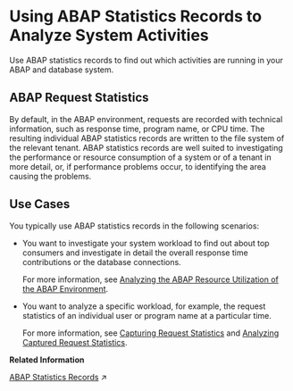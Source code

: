 <!-- loio02a09ca79c63481c8d8823dcaa89cee7 -->

# Using ABAP Statistics Records to Analyze System Activities

Use ABAP statistics records to find out which activities are running in your ABAP and database system.



<a name="loio02a09ca79c63481c8d8823dcaa89cee7__section_wqg_q2z_jqb"/>

## ABAP Request Statistics

By default, in the ABAP environment, requests are recorded with technical information, such as response time, program name, or CPU time. The resulting individual ABAP statistics records are written to the file system of the relevant tenant. ABAP statistics records are well suited to investigating the performance or resource consumption of a system or of a tenant in more detail, or, if performance problems occur, to identifying the area causing the problems.



<a name="loio02a09ca79c63481c8d8823dcaa89cee7__section_ob2_bfz_jqb"/>

## Use Cases

You typically use ABAP statistics records in the following scenarios:

-   You want to investigate your system workload to find out about top consumers and investigate in detail the overall response time contributions or the database connections.

    For more information, see [Analyzing the ABAP Resource Utilization of the ABAP Environment](analyzing-the-abap-resource-utilization-of-the-abap-environment-c54ec5e.md).

-   You want to analyze a specific workload, for example, the request statistics of an individual user or program name at a particular time.

    For more information, see [Capturing Request Statistics](capturing-request-statistics-e86943a.md) and [Analyzing Captured Request Statistics](analyzing-captured-request-statistics-af3e856.md).


**Related Information**  


[ABAP Statistics Records](https://help.sap.com/viewer/b273a660af4e4948a49a316ea2438f24/Cloud/en-US/583c0987c19b49d190e14aa909adb5b1.html "With an ABAP statistics record, you can get information about a request such as the response time, the request entry name, and so on.") :arrow_upper_right:

